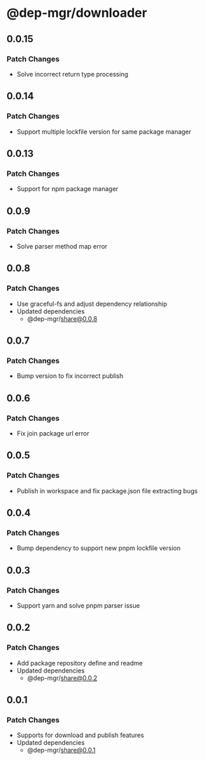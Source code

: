 # @dep-mgr/downloader

## 0.0.15

### Patch Changes

- Solve incorrect return type processing

## 0.0.14

### Patch Changes

- Support multiple lockfile version for same package manager

## 0.0.13

### Patch Changes

- Support for npm package manager

## 0.0.9

### Patch Changes

- Solve parser method map error

## 0.0.8

### Patch Changes

- Use graceful-fs and adjust dependency relationship
- Updated dependencies
  - @dep-mgr/share@0.0.8

## 0.0.7

### Patch Changes

- Bump version to fix incorrect publish

## 0.0.6

### Patch Changes

- Fix join package url error

## 0.0.5

### Patch Changes

- Publish in workspace and fix package.json file extracting bugs

## 0.0.4

### Patch Changes

- Bump dependency to support new pnpm lockfile version

## 0.0.3

### Patch Changes

- Support yarn and solve pnpm parser issue

## 0.0.2

### Patch Changes

- Add package repository define and readme
- Updated dependencies
  - @dep-mgr/share@0.0.2

## 0.0.1

### Patch Changes

- Supports for download and publish features
- Updated dependencies
  - @dep-mgr/share@0.0.1
